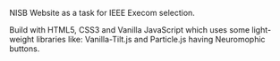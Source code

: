 NISB Website as a task for IEEE Execom selection.

Build with HTML5, CSS3 and Vanilla JavaScript which uses some light-weight libraries like:
Vanilla-Tilt.js and Particle.js having Neuromophic buttons.
